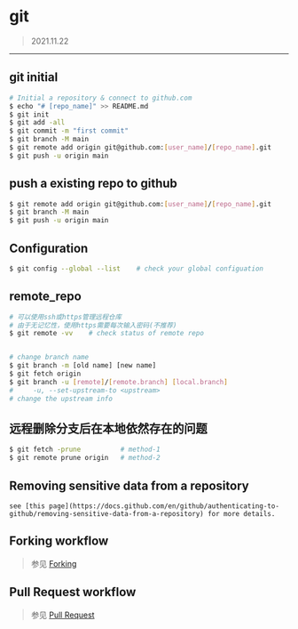 # git

> 2021.11.22

---
## git initial
``` bash
# Initial a repository & connect to github.com
$ echo "# [repo_name]" >> README.md
$ git init
$ git add -all
$ git commit -m "first commit"
$ git branch -M main
$ git remote add origin git@github.com:[user_name]/[repo_name].git
$ git push -u origin main
```


## push a existing repo to github
``` bash
$ git remote add origin git@github.com:[user_name]/[repo_name].git
$ git branch -M main
$ git push -u origin main
```

## Configuration
``` bash
$ git config --global --list    # check your global configuation
```


## remote_repo
``` bash
# 可以使用ssh或https管理远程仓库
# 由于无记忆性，使用https需要每次输入密码(不推荐)
$ git remote -vv    # check status of remote repo


# change branch name
$ git branch -m [old name] [new name]
$ git fetch origin
$ git branch -u [remote]/[remote.branch] [local.branch]
#     -u, --set-upstream-to <upstream>
# change the upstream info
```


## 远程删除分支后在本地依然存在的问题
``` bash
$ git fetch -prune          # method-1
$ git remote prune origin   # method-2
```


## Removing sensitive data from a repository
    see [this page](https://docs.github.com/en/github/authenticating-to-github/removing-sensitive-data-from-a-repository) for more details.


## Forking workflow
> 参见 [Forking](https://github.com/oldratlee/translations/blob/master/git-workflows-and-tutorials/workflow-forking.md#%E9%A1%B9%E7%9B%AE%E7%BB%B4%E6%8A%A4%E8%80%85%E9%9B%86%E6%88%90%E5%BC%80%E5%8F%91%E8%80%85%E7%9A%84%E5%8A%9F%E8%83%BD)

## Pull Request workflow
> 参见 [Pull Request](https://github.com/oldratlee/translations/blob/master/git-workflows-and-tutorials/pull-request.md)